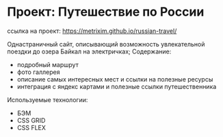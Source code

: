# Проект: Путешествие по России
ссылка на проект:
https://metrixim.github.io/russian-travel/

Однастраничный сайт, описывающий возможность увлекательной поездки до озера Байкал на электричках;
Содержание:
- подробный маршрут
- фото галлерея 
- описание самых интересных мест и ссылки на полезные ресурсы
- интеграция с яндекс картами и полезные ссылки путешественника 

Используемые технологии:
- БЭМ
- CSS GRID
- CSS FLEX

